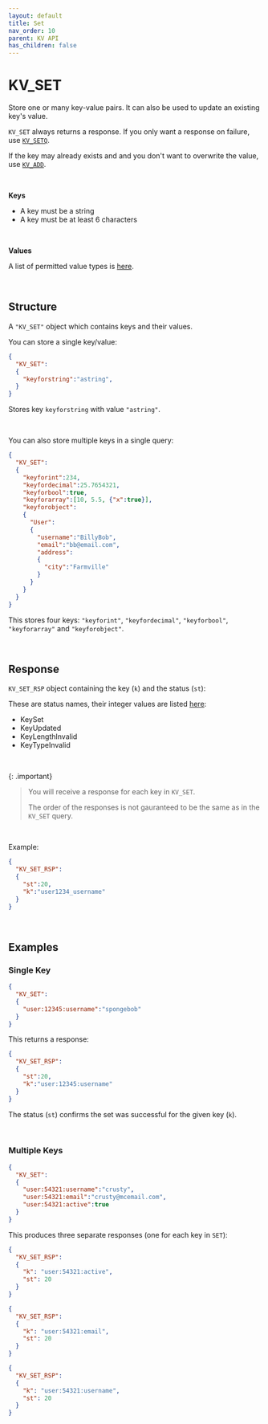 ```yaml
---
layout: default
title: Set
nav_order: 10
parent: KV API
has_children: false
---
```


# KV_SET
Store one or many key-value pairs. It can also be used to update an existing key's value.

`KV_SET` always returns a response. If you only want a response on failure, use [`KV_SETQ`](../kvsetq/kvsetq.md).

If the key may already exists and and you don't want to overwrite the value, use [`KV_ADD`](../kvadd/kvadd.md).

<br/>

**Keys**
- A key must be a string
- A key must be at least 6 characters

<br/>

**Values**

A list of permitted value types is [here](../keyvalues.md#value-types).

<br/>


## Structure

A `"KV_SET"` object which contains keys and their values. 

You can store a single key/value:

```json
{
  "KV_SET":
  {
    "keyforstring":"astring",
  }
}
```

Stores key `keyforstring` with value `"astring"`.

<br/>

You can also store multiple keys in a single query:

```json
{
  "KV_SET":
  {
    "keyforint":234,
    "keyfordecimal":25.7654321,
    "keyforbool":true,
    "keyforarray":[10, 5.5, {"x":true}],
    "keyforobject":
    {
      "User":
      {
        "username":"BillyBob",
        "email":"bb@email.com",
        "address":
        {
          "city":"Farmville"
        }
      }
    }
  }
}
```

This stores four keys: `"keyforint"`, `"keyfordecimal"`, `"keyforbool"`, `"keyforarray"` and `"keyforobject"`.

<br/>


## Response
`KV_SET_RSP` object containing the key  (`k`) and the status (`st`):

These are status names, their integer values are listed [here](../kvstatuslist.md):

- KeySet
- KeyUpdated
- KeyLengthInvalid
- KeyTypeInvalid

<br/>

{: .important}
> You will receive a response for each key in `KV_SET`.
>
> The order of the responses is not gauranteed to be the same as in the `KV_SET` query.


<br/>

Example:

```json
{
  "KV_SET_RSP":
  {
    "st":20,
    "k":"user1234_username"
  }
}
```

<br/>

## Examples

### Single Key
```json
{
  "KV_SET":
  {
    "user:12345:username":"spongebob"
  }
}
```

This returns a response:

```json
{
  "KV_SET_RSP":
  {
    "st":20,
    "k":"user:12345:username"
  }
}
```

The status (`st`) confirms the set was successful for the given key (`k`).

<br/>

### Multiple Keys

```json
{
  "KV_SET":
  {
    "user:54321:username":"crusty",
    "user:54321:email":"crusty@mcemail.com",
    "user:54321:active":true
  }
}
```

This produces three separate responses (one for each key in `SET`):

```json
{
  "KV_SET_RSP":
  {
    "k": "user:54321:active",
    "st": 20
  }
}
```

```json
{
  "KV_SET_RSP":
  {
    "k": "user:54321:email",
    "st": 20
  }
}
```

```json
{
  "KV_SET_RSP":
  {
    "k": "user:54321:username",
    "st": 20
  }
}
```
